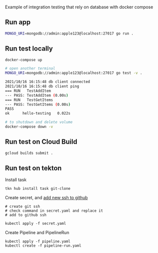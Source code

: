 Example of integration testing that rely on database with docker compose

## Run app

```bash
MONGO_URI=mongodb://admin:apple123@localhost:27017 go run .
```

## Run test locally

```bash
docker-compose up
```

```bash
# open another terminal
MONGO_URI=mongodb://admin:apple123@localhost:27017 go test -v .

2021/10/16 16:15:48 db client connected
2021/10/16 16:15:48 db client ping
=== RUN   TestAddItem
--- PASS: TestAddItem (0.00s)
=== RUN   TestGetItems
--- PASS: TestGetItems (0.00s)
PASS
ok      hello-testing   0.022s
```

```bash
# to shutdown and delete volume
docker-compose down -v
```

## Run test on Cloud Build

```bash
gcloud builds submit .
```

## Run test on tekton

Install task

```
tkn hub install task git-clone
```

Create secret,
and [add new ssh to github](https://docs.github.com/en/authentication/connecting-to-github-with-ssh/adding-a-new-ssh-key-to-your-github-account)

```
# create git ssh
# check command in secret.yaml and replace it
# add to github ssh

kubectl apply -f secret.yaml
```

Create Pipeline and PipelineRun

```
kubectl apply -f pipeline.yaml
kubectl create -f pipeline-run.yaml
```
